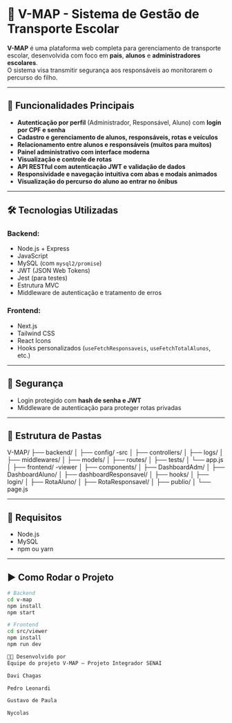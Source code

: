 # 🚌 V-MAP - Sistema de Gestão de Transporte Escolar

**V-MAP** é uma plataforma web completa para gerenciamento de transporte escolar, desenvolvida com foco em **pais**, **alunos** e **administradores escolares**.  
O sistema visa transmitir segurança aos responsáveis ao monitorarem o percurso do filho.

---

## 🚀 Funcionalidades Principais

- **Autenticação por perfil** (Administrador, Responsável, Aluno) com **login por CPF e senha**
- **Cadastro e gerenciamento de alunos, responsáveis, rotas e veículos**
- **Relacionamento entre alunos e responsáveis (muitos para muitos)**
- **Painel administrativo com interface moderna**
- **Visualização e controle de rotas**
- **API RESTful com autenticação JWT e validação de dados**
- **Responsividade e navegação intuitiva com abas e modais animados**
- **Visualização do percurso do aluno ao entrar no ônibus**

---

## 🛠️ Tecnologias Utilizadas

### Backend:
- Node.js + Express
- JavaScript
- MySQL (com `mysql2/promise`)
- JWT (JSON Web Tokens)
- Jest (para testes)
- Estrutura MVC
- Middleware de autenticação e tratamento de erros

### Frontend:
- Next.js
- Tailwind CSS
- React Icons
- Hooks personalizados (`useFetchResponsaveis`, `useFetchTotalAlunos`, etc.)

---

## 🔐 Segurança

- Login protegido com **hash de senha e JWT**
- Middleware de autenticação para proteger rotas privadas

---

## 📁 Estrutura de Pastas

V-MAP/
├── backend/
│ ├── config/
-src
│ ├── controllers/
│ ├── logs/
│ ├── middlewares/
│ ├── models/
│ ├── routes/
│ ├── tests/
│ └── app.js
│
├── frontend/
-viewer
│ ├── components/
│ ├── DashboardAdm/
│ ├── DashboardAluno/
│ ├── dashboardResponsavel/
│ ├── hooks/
│ ├── login/
│ ├── RotaAluno/
│ ├── RotaResponsavel/
│ ├── publio/
│ └── page.js


---

## 📌 Requisitos

- Node.js
- MySQL
- npm ou yarn

---

## ▶️ Como Rodar o Projeto

```bash
# Backend
cd v-map
npm install
npm start

# Frontend
cd src/viewer
npm install
npm run dev

👨‍💻 Desenvolvido por
Equipe do projeto V-MAP — Projeto Integrador SENAI

Davi Chagas

Pedro Leonardi

Gustavo de Paula

Nycolas